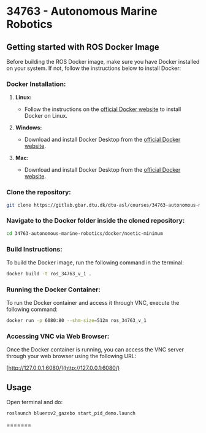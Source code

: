 # 34763 - Autonomous Marine Robotics

## Getting started with ROS Docker Image

Before building the ROS Docker image, make sure you have Docker installed on your system. If not, follow the instructions below to install Docker:

### Docker Installation:

1. **Linux:**
   - Follow the instructions on the [official Docker website](https://docs.docker.com/desktop/install/linux-install/) to install Docker on Linux.

2. **Windows:**
   - Download and install Docker Desktop from the [official Docker website](https://docs.docker.com/desktop/install/windows-install/).

3. **Mac:**
   - Download and install Docker Desktop from the [official Docker website](https://docs.docker.com/desktop/install/mac-install/).


### Clone the repository:

```bash
git clone https://gitlab.gbar.dtu.dk/dtu-asl/courses/34763-autonomous-marine-robotics.git
```

### Navigate to the Docker folder inside the cloned repository:

```bash
cd 34763-autonomous-marine-robotics/docker/noetic-minimum

```

### Build Instructions:

To build the Docker image, run the following command in the terminal:

```bash
docker build -t ros_34763_v_1 .
```

### Running the Docker Container:

To run the Docker container and access it through VNC, execute the following command:

```bash
docker run -p 6080:80 --shm-size=512m ros_34763_v_1
```

### Accessing VNC via Web Browser:

Once the Docker container is running, you can access the VNC server through your web browser using the following URL:

[http://127.0.0.1:6080/](http://127.0.0.1:6080/)


## Usage

Open terminal and do:

```bash
roslaunch bluerov2_gazebo start_pid_demo.launch
```
=======

